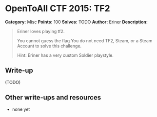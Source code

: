# OpenToAll CTF 2015: TF2

**Category:** Misc
**Points:** 100
**Solves:** TODO
**Author:** Eriner
**Description:** 

> Eriner loves playing tf2.
>
> You cannot guess the flag You do not need TF2, Steam, or a Steam Account to solve this challenge.
>
> Hint: Eriner has a very custom Soldier playstyle.

## Write-up

(TODO)

## Other write-ups and resources

* none yet